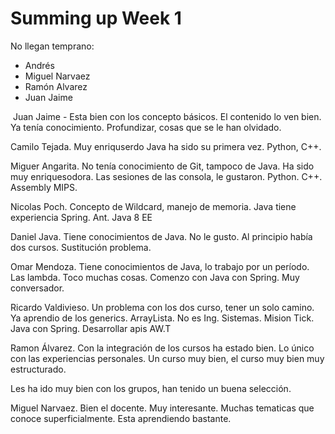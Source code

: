 # Summing up Week 1

No llegan temprano:

* Andrés
* Miguel Narvaez
* Ramón Alvarez
* Juan Jaime



​	Juan Jaime - Esta bien con los concepto básicos. El contenido lo ven bien. Ya tenía conocimiento. Profundizar, cosas que se le han olvidado.

Camilo Tejada. Muy enriquserdo Java ha sido su primera vez. Python, C++. 

Miguer Angarita. No tenía conocimiento de Git, tampoco de Java. Ha sido muy enriquesodora. Las sesiones de las consola, le gustaron. Python. C++. Assembly MIPS.

Nicolas Poch. Concepto de Wildcard, manejo de memoria. Java tiene experiencia Spring. Ant. Java 8 EE

Daniel Java. Tiene conocimientos de Java. No le gusto. Al principio había dos cursos. Sustitución problema.

Omar Mendoza. Tiene conocimientos de Java, lo trabajo por un período. Las lambda. Toco muchas cosas. Comenzo con Java con Spring. Muy conversador. 

Ricardo Valdivieso. Un problema con los dos curso, tener un solo camino. Ya aprendio de los generics. ArrayLista. No es Ing. Sistemas. 	Mision Tick. Java con Spring. Desarrollar apis AW.T

Ramon Álvarez. Con la integración de los cursos ha estado bien. Lo único con las experiencias personales. Un curso muy bien, el curso muy bien muy estructurado. 

Les ha ido muy bien con los grupos, han tenido un buena selección.

Miguel Narvaez. Bien el docente. Muy interesante. Muchas tematicas que conoce superficialmente. Esta aprendiendo bastante. 







